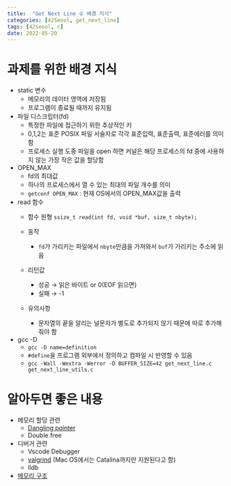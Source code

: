 ```yaml
---
title:  "Get Next Line ② 배경 지식"
categories: [42Seoul, get_next_line]
tags: [42seoul, c]
date: 2022-05-20
---
```


# 과제를 위한 배경 지식

- static 변수
	- 메모리의 데이터 영역에 저장됨
	- 프로그램이 종료될 때까지 유지됨
- 파일 디스크립터(fd)
	- 특정한 파일에 접근하기 위한 추상적인 키
	- 0,1,2는 표준 POSIX 파일 서술자로 각각 표준입력, 표준출력, 표준에러를 의미함
	- 프로세스 실행 도중 파일을 open 하면 커널은 해당 프로세스의 fd 중에 사용하지 않는 가장 작은 값을 할당함
- OPEN_MAX
	- fd의 최대값
	- 하나의 프로세스에서 열 수 있는 최대의 파일 개수를 의미
	- `getconf OPEN_MAX` : 현재 OS에서의 OPEN_MAX값을 출력
- read 함수
    - 함수 원형
        `ssize_t read(int fd, void *buf, size_t nbyte);`
        
    - 동작
        - `fd`가 가리키는 파일에서 `nbyte`만큼을 가져와서 `buf`가 가리키는 주소에 읽음
    - 리턴값
        - 성공 → 읽은 바이트 or 0(EOF 읽으면)
        - 실패 → -1
    - 유의사항
        - 문자열의 끝을 알리는 널문자가 별도로 추가되지 않기 때문에 따로 추가해줘야 함
- gcc -D
    - `gcc -D name=definition`
    - `#define`을 프로그램 외부에서 정의하고 컴파일 시 반영할 수 있음
    - `gcc -Wall -Wextra -Werror -D BUFFER_SIZE=42 get_next_line.c get_next_line_utils.c`
    
# 알아두면 좋은 내용
- 메모리 할당 관련
	- [Dangling pointer](https://velog.io/@23tae/Dangling-pointer)
	- Double free
- 디버거 관련
	- Vscode Debugger
	- [valgrind](https://github.com/LouisBrunner/valgrind-macos) (Mac OS에서는 Catalina까지만 지원된다고 함)
	- lldb
- [메모리 구조](https://velog.io/@23tae/memory-structure)